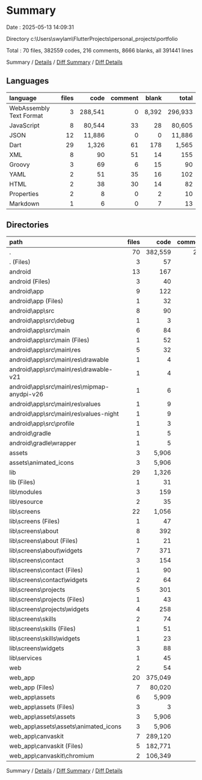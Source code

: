 # Summary

Date : 2025-05-13 14:09:31

Directory c:\\Users\\swylam\\FlutterProjects\\personal_projects\\portfolio

Total : 70 files,  382559 codes, 216 comments, 8666 blanks, all 391441 lines

Summary / [Details](details.md) / [Diff Summary](diff.md) / [Diff Details](diff-details.md)

## Languages
| language | files | code | comment | blank | total |
| :--- | ---: | ---: | ---: | ---: | ---: |
| WebAssembly Text Format | 3 | 288,541 | 0 | 8,392 | 296,933 |
| JavaScript | 8 | 80,544 | 33 | 28 | 80,605 |
| JSON | 12 | 11,886 | 0 | 0 | 11,886 |
| Dart | 29 | 1,326 | 61 | 178 | 1,565 |
| XML | 8 | 90 | 51 | 14 | 155 |
| Groovy | 3 | 69 | 6 | 15 | 90 |
| YAML | 2 | 51 | 35 | 16 | 102 |
| HTML | 2 | 38 | 30 | 14 | 82 |
| Properties | 2 | 8 | 0 | 2 | 10 |
| Markdown | 1 | 6 | 0 | 7 | 13 |

## Directories
| path | files | code | comment | blank | total |
| :--- | ---: | ---: | ---: | ---: | ---: |
| . | 70 | 382,559 | 216 | 8,666 | 391,441 |
| . (Files) | 3 | 57 | 35 | 23 | 115 |
| android | 13 | 167 | 57 | 31 | 255 |
| android (Files) | 3 | 40 | 0 | 9 | 49 |
| android\\app | 9 | 122 | 57 | 21 | 200 |
| android\\app (Files) | 1 | 32 | 6 | 7 | 45 |
| android\\app\\src | 8 | 90 | 51 | 14 | 155 |
| android\\app\\src\\debug | 1 | 3 | 4 | 1 | 8 |
| android\\app\\src\\main | 6 | 84 | 43 | 12 | 139 |
| android\\app\\src\\main (Files) | 1 | 52 | 11 | 6 | 69 |
| android\\app\\src\\main\\res | 5 | 32 | 32 | 6 | 70 |
| android\\app\\src\\main\\res\\drawable | 1 | 4 | 7 | 2 | 13 |
| android\\app\\src\\main\\res\\drawable-v21 | 1 | 4 | 7 | 2 | 13 |
| android\\app\\src\\main\\res\\mipmap-anydpi-v26 | 1 | 6 | 0 | 0 | 6 |
| android\\app\\src\\main\\res\\values | 1 | 9 | 9 | 1 | 19 |
| android\\app\\src\\main\\res\\values-night | 1 | 9 | 9 | 1 | 19 |
| android\\app\\src\\profile | 1 | 3 | 4 | 1 | 8 |
| android\\gradle | 1 | 5 | 0 | 1 | 6 |
| android\\gradle\\wrapper | 1 | 5 | 0 | 1 | 6 |
| assets | 3 | 5,906 | 0 | 0 | 5,906 |
| assets\\animated_icons | 3 | 5,906 | 0 | 0 | 5,906 |
| lib | 29 | 1,326 | 61 | 178 | 1,565 |
| lib (Files) | 1 | 31 | 0 | 5 | 36 |
| lib\\modules | 3 | 159 | 19 | 12 | 190 |
| lib\\resource | 2 | 35 | 0 | 11 | 46 |
| lib\\screens | 22 | 1,056 | 26 | 138 | 1,220 |
| lib\\screens (Files) | 1 | 47 | 0 | 7 | 54 |
| lib\\screens\\about | 8 | 392 | 20 | 74 | 486 |
| lib\\screens\\about (Files) | 1 | 21 | 0 | 4 | 25 |
| lib\\screens\\about\\widgets | 7 | 371 | 20 | 70 | 461 |
| lib\\screens\\contact | 3 | 154 | 1 | 12 | 167 |
| lib\\screens\\contact (Files) | 1 | 90 | 0 | 4 | 94 |
| lib\\screens\\contact\\widgets | 2 | 64 | 1 | 8 | 73 |
| lib\\screens\\projects | 5 | 301 | 4 | 26 | 331 |
| lib\\screens\\projects (Files) | 1 | 43 | 0 | 4 | 47 |
| lib\\screens\\projects\\widgets | 4 | 258 | 4 | 22 | 284 |
| lib\\screens\\skills | 2 | 74 | 0 | 7 | 81 |
| lib\\screens\\skills (Files) | 1 | 51 | 0 | 4 | 55 |
| lib\\screens\\skills\\widgets | 1 | 23 | 0 | 3 | 26 |
| lib\\screens\\widgets | 3 | 88 | 1 | 12 | 101 |
| lib\\services | 1 | 45 | 16 | 12 | 73 |
| web | 2 | 54 | 15 | 7 | 76 |
| web_app | 20 | 375,049 | 48 | 8,427 | 383,524 |
| web_app (Files) | 7 | 80,020 | 48 | 16 | 80,084 |
| web_app\\assets | 6 | 5,909 | 0 | 0 | 5,909 |
| web_app\\assets (Files) | 3 | 3 | 0 | 0 | 3 |
| web_app\\assets\\assets | 3 | 5,906 | 0 | 0 | 5,906 |
| web_app\\assets\\assets\\animated_icons | 3 | 5,906 | 0 | 0 | 5,906 |
| web_app\\canvaskit | 7 | 289,120 | 0 | 8,411 | 297,531 |
| web_app\\canvaskit (Files) | 5 | 182,771 | 0 | 5,514 | 188,285 |
| web_app\\canvaskit\\chromium | 2 | 106,349 | 0 | 2,897 | 109,246 |

Summary / [Details](details.md) / [Diff Summary](diff.md) / [Diff Details](diff-details.md)